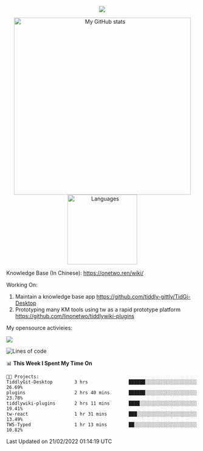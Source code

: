 <a href="https://github.com/linonetwo">
    <p align="center">
        <img src="https://github-profile-trophy.vercel.app/?username=linonetwo&column=7&theme=onedark"/>
    </p>
</a>
<a align="center" href="https://github.com/linonetwo">
  <p align="center">
    <img src="https://github-readme-stats.vercel.app/api?username=linonetwo&show_icons=true&count_private=true" alt="My GitHub stats" width="465"/>
    <img src="https://github-readme-stats.vercel.app/api/top-langs/?username=linonetwo&layout=compact&langs_count=10" alt="Languages" height="183">
  </p>
</a>

Knowledge Base (In Chinese): https://onetwo.ren/wiki/

Working On: 

1. Maintain a knowledge base app https://github.com/tiddly-gittly/TidGi-Desktop
1. Prototyping many KM tools using tw as a rapid prototype platform https://github.com/linonetwo/tiddlywiki-plugins

My opensource activieies:

![](https://visitor-badge.glitch.me/badge?page_id=linonetwo.linonetwo)

<!--START_SECTION:waka-->
![Lines of code](https://img.shields.io/badge/From%20Hello%20World%20I%27ve%20Written-2%20Million%20lines%20of%20code-blue)

📊 **This Week I Spent My Time On** 

```text
🐱‍💻 Projects: 
TiddlyGit-Desktop        3 hrs               ██████░░░░░░░░░░░░░░░░░░░   26.69% 
plugins                  2 hrs 40 mins       ██████░░░░░░░░░░░░░░░░░░░   23.78% 
tiddlywiki-plugins       2 hrs 11 mins       ████░░░░░░░░░░░░░░░░░░░░░   19.41% 
tw-react                 1 hr 31 mins        ███░░░░░░░░░░░░░░░░░░░░░░   13.49% 
TW5-Typed                1 hr 13 mins        ██░░░░░░░░░░░░░░░░░░░░░░░   10.82%

```


 Last Updated on 21/02/2022 01:14:19 UTC
<!--END_SECTION:waka-->
